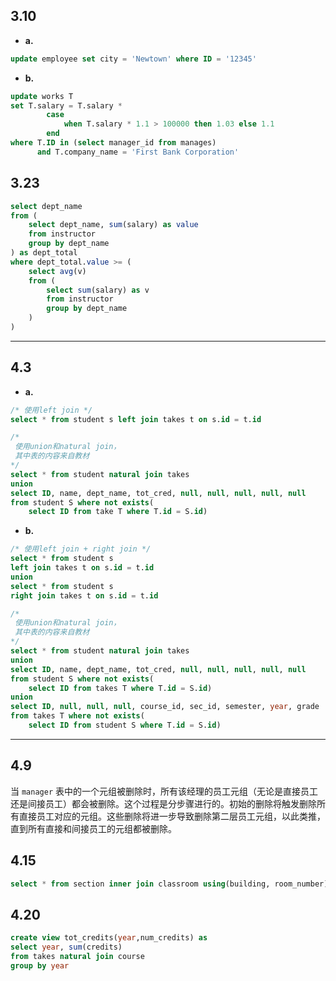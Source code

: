 ## 3.10
+ **a.**
```sql
update employee set city = 'Newtown' where ID = '12345'
```
+ **b.**
```sql
update works T
set T.salary = T.salary * 
        case 
            when T.salary * 1.1 > 100000 then 1.03 else 1.1
        end
where T.ID in (select manager_id from manages) 
      and T.company_name = 'First Bank Corporation'
```

## 3.23
```sql
select dept_name
from (
    select dept_name, sum(salary) as value
    from instructor
    group by dept_name
) as dept_total
where dept_total.value >= (
    select avg(v)
    from (
        select sum(salary) as v
        from instructor
        group by dept_name
    )
)
```

---
## 4.3
+ **a.**
```sql
/* 使用left join */
select * from student s left join takes t on s.id = t.id

/*
 使用union和natural join，
 其中表的内容来自教材
*/
select * from student natural join takes
union
select ID, name, dept_name, tot_cred, null, null, null, null, null
from student S where not exists(
    select ID from take T where T.id = S.id)
```
+ **b.**
```sql
/* 使用left join + right join */
select * from student s
left join takes t on s.id = t.id
union
select * from student s
right join takes t on s.id = t.id

/*
 使用union和natural join，
 其中表的内容来自教材
*/
select * from student natural join takes
union
select ID, name, dept_name, tot_cred, null, null, null, null, null
from student S where not exists(
    select ID from takes T where T.id = S.id)
union
select ID, null, null, null, course_id, sec_id, semester, year, grade
from takes T where not exists(
    select ID from student S where T.id = S.id)
```

---

## 4.9
当 `manager` 表中的一个元组被删除时，所有该经理的员工元组（无论是直接员工还是间接员工）都会被删除。这个过程是分步骤进行的。初始的删除将触发删除所有直接员工对应的元组。这些删除将进一步导致删除第二层员工元组，以此类推，直到所有直接和间接员工的元组都被删除。
## 4.15
```sql
select * from section inner join classroom using(building, room_number)
```
## 4.20
```sql
create view tot_credits(year,num_credits) as
select year, sum(credits)
from takes natural join course
group by year
```


